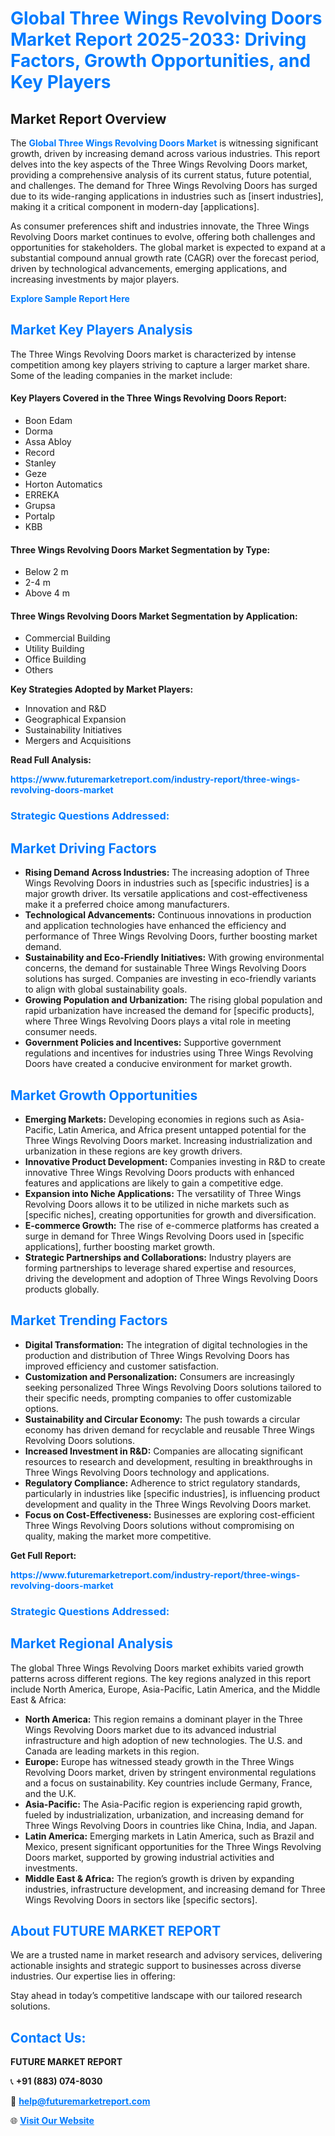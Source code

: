 <h1 style="color: #007BFF;">Global Three Wings Revolving Doors Market Report 2025-2033: Driving Factors, Growth Opportunities, and Key Players</h1>

<section id="overview">
<h2>Market Report Overview</h2>
<p>The <a href="https://www.futuremarketreport.com/industry-report/three-wings-revolving-doors-market" style="color: #007BFF; text-decoration: none;"><strong>Global Three Wings Revolving Doors Market</strong></a> is witnessing significant growth, driven by increasing demand across various industries. This report delves into the key aspects of the Three Wings Revolving Doors market, providing a comprehensive analysis of its current status, future potential, and challenges. The demand for Three Wings Revolving Doors has surged due to its wide-ranging applications in industries such as [insert industries], making it a critical component in modern-day [applications].</p>
<p>As consumer preferences shift and industries innovate, the Three Wings Revolving Doors market continues to evolve, offering both challenges and opportunities for stakeholders. The global market is expected to expand at a substantial compound annual growth rate (CAGR) over the forecast period, driven by technological advancements, emerging applications, and increasing investments by major players.</p>
</section>

<section id="overview">
<p><a href="https://www.futuremarketreport.com/request-sample/reportId=40691" style="color: #007BFF; text-decoration: none;"><strong>Explore Sample Report Here</strong></a></p>
</section>

<section id="key-players">
<h2 style="color: #007BFF;">Market Key Players Analysis</h2>
<p>The Three Wings Revolving Doors market is characterized by intense competition among key players striving to capture a larger market share. Some of the leading companies in the market include:</p>
<h4>Key Players Covered in the Three Wings Revolving Doors Report:</h4>
<ul><li>Boon Edam</li><li>Dorma</li><li>Assa Abloy</li><li>Record</li><li>Stanley</li><li>Geze</li><li>Horton Automatics</li><li>ERREKA</li><li>Grupsa</li><li>Portalp</li><li>KBB</li></ul>
<h4>Three Wings Revolving Doors Market Segmentation by Type:</h4>
<ul><li>Below 2 m</li><li>2-4 m</li><li>Above 4 m</li></ul>

<h4>Three Wings Revolving Doors Market Segmentation by Application:</h4>
<ul><li>Commercial Building</li><li>Utility Building</li><li>Office Building</li><li>Others</li></ul>
<p><strong>Key Strategies Adopted by Market Players:</strong></p>
<ul>
<li>Innovation and R&D</li>
<li>Geographical Expansion</li>
<li>Sustainability Initiatives</li>
<li>Mergers and Acquisitions</li>
</ul>
</section>

<section>
<p><strong>Read Full Analysis: </strong></p><a href="https://www.futuremarketreport.com/industry-report/three-wings-revolving-doors-market" style="color: #007BFF; text-decoration: none;"><strong>https://www.futuremarketreport.com/industry-report/three-wings-revolving-doors-market</strong></a>
<h3 style="color: #007BFF;">Strategic Questions Addressed:</h3>
</section>

<section id="driving-factors">
<h2 style="color: #007BFF;">Market Driving Factors</h2>
<ul>
<li><strong>Rising Demand Across Industries:</strong> The increasing adoption of Three Wings Revolving Doors in industries such as [specific industries] is a major growth driver. Its versatile applications and cost-effectiveness make it a preferred choice among manufacturers.</li>
<li><strong>Technological Advancements:</strong> Continuous innovations in production and application technologies have enhanced the efficiency and performance of Three Wings Revolving Doors, further boosting market demand.</li>
<li><strong>Sustainability and Eco-Friendly Initiatives:</strong> With growing environmental concerns, the demand for sustainable Three Wings Revolving Doors solutions has surged. Companies are investing in eco-friendly variants to align with global sustainability goals.</li>
<li><strong>Growing Population and Urbanization:</strong> The rising global population and rapid urbanization have increased the demand for [specific products], where Three Wings Revolving Doors plays a vital role in meeting consumer needs.</li>
<li><strong>Government Policies and Incentives:</strong> Supportive government regulations and incentives for industries using Three Wings Revolving Doors have created a conducive environment for market growth.</li>
</ul>
</section>

<section id="growth-opportunities">
<h2 style="color: #007BFF;">Market Growth Opportunities</h2>
<ul>
<li><strong>Emerging Markets:</strong> Developing economies in regions such as Asia-Pacific, Latin America, and Africa present untapped potential for the Three Wings Revolving Doors market. Increasing industrialization and urbanization in these regions are key growth drivers.</li>
<li><strong>Innovative Product Development:</strong> Companies investing in R&D to create innovative Three Wings Revolving Doors products with enhanced features and applications are likely to gain a competitive edge.</li>
<li><strong>Expansion into Niche Applications:</strong> The versatility of Three Wings Revolving Doors allows it to be utilized in niche markets such as [specific niches], creating opportunities for growth and diversification.</li>
<li><strong>E-commerce Growth:</strong> The rise of e-commerce platforms has created a surge in demand for Three Wings Revolving Doors used in [specific applications], further boosting market growth.</li>
<li><strong>Strategic Partnerships and Collaborations:</strong> Industry players are forming partnerships to leverage shared expertise and resources, driving the development and adoption of Three Wings Revolving Doors products globally.</li>
</ul>
</section>

<section id="trending-factors">
<h2 style="color: #007BFF;">Market Trending Factors</h2>
<ul>
<li><strong>Digital Transformation:</strong> The integration of digital technologies in the production and distribution of Three Wings Revolving Doors has improved efficiency and customer satisfaction.</li>
<li><strong>Customization and Personalization:</strong> Consumers are increasingly seeking personalized Three Wings Revolving Doors solutions tailored to their specific needs, prompting companies to offer customizable options.</li>
<li><strong>Sustainability and Circular Economy:</strong> The push towards a circular economy has driven demand for recyclable and reusable Three Wings Revolving Doors solutions.</li>
<li><strong>Increased Investment in R&D:</strong> Companies are allocating significant resources to research and development, resulting in breakthroughs in Three Wings Revolving Doors technology and applications.</li>
<li><strong>Regulatory Compliance:</strong> Adherence to strict regulatory standards, particularly in industries like [specific industries], is influencing product development and quality in the Three Wings Revolving Doors market.</li>
<li><strong>Focus on Cost-Effectiveness:</strong> Businesses are exploring cost-efficient Three Wings Revolving Doors solutions without compromising on quality, making the market more competitive.</li>
</ul>
</section>

<section>
<p><strong>Get Full Report: </strong></p><a href="https://www.futuremarketreport.com/industry-report/three-wings-revolving-doors-market" style="color: #007BFF; text-decoration: none;"><strong>https://www.futuremarketreport.com/industry-report/three-wings-revolving-doors-market</strong></a>
<h3 style="color: #007BFF;">Strategic Questions Addressed:</h3>
</section>


<section id="regional-analysis">
<h2 style="color: #007BFF;">Market Regional Analysis</h2>
<p>The global Three Wings Revolving Doors market exhibits varied growth patterns across different regions. The key regions analyzed in this report include North America, Europe, Asia-Pacific, Latin America, and the Middle East & Africa:</p>
<ul>
<li><strong>North America:</strong> This region remains a dominant player in the Three Wings Revolving Doors market due to its advanced industrial infrastructure and high adoption of new technologies. The U.S. and Canada are leading markets in this region.</li>
<li><strong>Europe:</strong> Europe has witnessed steady growth in the Three Wings Revolving Doors market, driven by stringent environmental regulations and a focus on sustainability. Key countries include Germany, France, and the U.K.</li>
<li><strong>Asia-Pacific:</strong> The Asia-Pacific region is experiencing rapid growth, fueled by industrialization, urbanization, and increasing demand for Three Wings Revolving Doors in countries like China, India, and Japan.</li>
<li><strong>Latin America:</strong> Emerging markets in Latin America, such as Brazil and Mexico, present significant opportunities for the Three Wings Revolving Doors market, supported by growing industrial activities and investments.</li>
<li><strong>Middle East & Africa:</strong> The region’s growth is driven by expanding industries, infrastructure development, and increasing demand for Three Wings Revolving Doors in sectors like [specific sectors].</li>
</ul>
</section>

<footer>
<h2 style="color: #007BFF;">About FUTURE MARKET REPORT</h2>
<p>We are a trusted name in market research and advisory services, delivering actionable insights and strategic support to businesses across diverse industries. Our expertise lies in offering:</p>

<p>Stay ahead in today’s competitive landscape with our tailored research solutions.</p>

<h2 style="color: #007BFF;">Contact Us:</h2>
<p><strong>FUTURE MARKET REPORT</strong></p>
<p>📞 <strong>+91 (883) 074-8030</strong></p>
<p>📧 <strong><a href="mailto:help@futuremarketreport.com" style="color: #007BFF;">help@futuremarketreport.com</a></strong></p>
<p>🌐 <strong><a href="https://www.futuremarketreport.com/" style="color: #007BFF;">Visit Our Website</a></strong></p>
</footer>